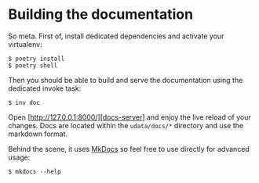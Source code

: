 # Building the documentation

So meta. First of, install dedicated dependencies and activate your virtualenv:

```shell
$ poetry install
$ poetry shell
```

Then you should be able to build and serve the documentation using the dedicated invoke task:

```shell
$ inv doc
```

Open [http://127.0.0.1:8000/][docs-server] and enjoy the live reload of your changes.
Docs are located within the `udata/docs/*` directory and use the markdown format.

Behind the scene, it uses [MkDocs][] so feel free to use directly for advanced usage:

```shell
$ mkdocs --help
```

[mkdocs]: http://www.mkdocs.org/
[docs-server]: http://127.0.0.1:8000/
